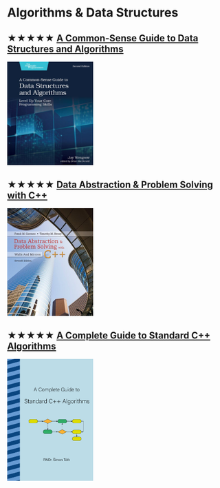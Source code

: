 # Algorithms & Data Structures

## ★★★★★ [A Common-Sense Guide to Data Structures and Algorithms](resources/9781680507225.md)
[<img alt="A Common-Sense Guide to Data Structures and Algorithms" src="covers/9781680507225.jpg" width="200"/>](resources/9781680507225.md)

## ★★★★★ [Data Abstraction & Problem Solving with C++](resources/9780134463971.md)
[<img alt="Data Abstraction & Problem Solving with C++" src="covers/9780134463971.jpg" width="200"/>](resources/9780134463971.md)

## ★★★★★ [A Complete Guide to Standard C++ Algorithms](resources/a-complete-guide-to-standard-cpp-algorithms.md)
[<img alt="A Complete Guide to Standard C++ Algorithms" src="covers/a-complete-guide-to-standard-cpp-algorithms.png" width="200"/>](resources/a-complete-guide-to-standard-cpp-algorithms.md)
